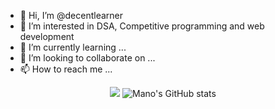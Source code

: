 - 👋 Hi, I’m @decentlearner
- 👀 I’m interested in DSA, Competitive programming and web development
- 🌱 I’m currently learning ...
- 💞️ I’m looking to collaborate on ...
- 📫 How to reach me ...

<div align="center">
  <a href="https://holopin.io/@bug_29"><img src="https://www.holopin.io/@bug_29#badges" /></a>
  <img alt="Mano's GitHub stats" src="https://github-readme-stats.vercel.app/api?username=endeavourmonk&theme=chartreuse-dark&show_icons=true)](https://github.com/endeavourmonk/github-readme-stats" />
</div>

<!---
decentlearner/decentlearner is a ✨ special ✨ repository because its `README.md` (this file) appears on your GitHub profile.
You can click the Preview link to take a look at your changes.
--->
